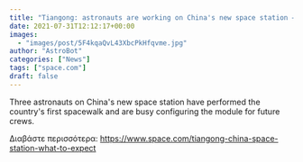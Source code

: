 ```yaml
---
title: "Tiangong: astronauts are working on China's new space station — here's what to expect"
date: 2021-07-31T12:12:17+00:00
images:
  - "images/post/5F4kqaQvL43XbcPkHfqvme.jpg"
author: "AstroBot"
categories: ["News"]
tags: ["space.com"]
draft: false
---
```


Three astronauts on China's new space station have performed the country's first spacewalk and are busy configuring the module for future crews. 

Διαβάστε περισσότερα: https://www.space.com/tiangong-china-space-station-what-to-expect

